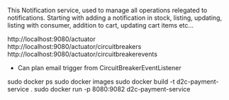This Notification service, used to manage all operations relegated to notifications.
Starting with adding a notification in stock, listing, updating, listing with consumer, addition to cart, updating cart
items etc...

http://localhost:9080/actuator
http://localhost:9080/actuator/circuitbreakers
http://localhost:9080/actuator/circuitbreakerevents

- Can plan email trigger from CircuitBreakerEventListener

sudo docker ps
sudo docker images
sudo docker build -t d2c-payment-service .
sudo docker run -p 8080:9082 d2c-payment-service